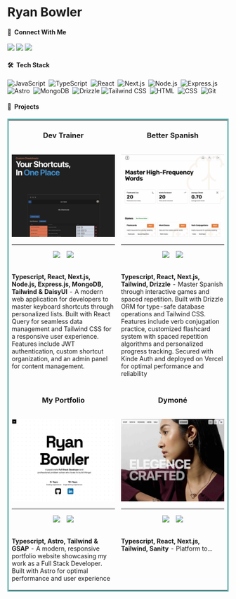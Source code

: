 # Ryan Bowler

#### 👋 &nbsp;Connect With Me

<span>
<a href="https://portfolio-v1-ryans-projects-197c1757.vercel.app"><img src="https://img.shields.io/badge/-My%20Portfolio-6D4AFF?style=flat&logo=Google-Chrome&logoColor=white"/></a>
<a href="https://www.linkedin.com/in/ryan-bowler-601919170/"><img src="https://img.shields.io/badge/-LinkedIn-0077B5?style=flat&logo=linkedin&logoColor=white"/></a>
<a href="mailto:ryanbprog@gmail.com"><img src="https://img.shields.io/badge/-Email-D14836?style=flat&logo=Gmail&logoColor=white"/></a>
</span>

#### 🛠 &nbsp;Tech Stack

![JavaScript](https://img.shields.io/badge/-JavaScript-05122A?style=flat&logo=javascript)&nbsp;
![TypeScript](https://img.shields.io/badge/TypeScript-05122A?style=flat&logo=typescript)&nbsp;
![React](https://img.shields.io/badge/-React-05122A?style=flat&logo=react)&nbsp;
![Next.js](https://img.shields.io/badge/-Next.js-05122A?style=flat&logo=next.js)&nbsp;
![Node.js](https://img.shields.io/badge/-Node.js-05122A?style=flat&logo=node.js)&nbsp;
![Express.js](https://img.shields.io/badge/-Express.js-05122A?style=flat&logo=express)&nbsp;
![Astro](https://img.shields.io/badge/-Astro-05122A?style=flat&logo=astro)&nbsp;
![MongoDB](https://img.shields.io/badge/-MongoDB-05122A?style=flat&logo=mongodb)&nbsp;
![Drizzle](https://img.shields.io/badge/-Drizzle-05122A?style=flat&logo=postgresql&logoColor=white)
![Tailwind CSS](https://img.shields.io/badge/-Tailwind%20CSS-05122A?style=flat&logo=tailwind-css)&nbsp;
![HTML](https://img.shields.io/badge/-HTML-05122A?style=flat&logo=HTML5)&nbsp;
![CSS](https://img.shields.io/badge/-CSS-05122A?style=flat&logo=CSS3&logoColor=1572B6)&nbsp;
![Git](https://img.shields.io/badge/-Git-05122A?style=flat&logo=git)&nbsp;

#### 💼 &nbsp;Projects

<table bordercolor="#66b2b2"> 
  <tr>
    <!-- Project 1 -->
    <td width="50%" valign="top">
      <h3 align="center">Dev Trainer</h3>
      <br />
      <a target="_blank" href="https://dev-trainer-frontend-ryans-projects-197c1757.vercel.app/">
        <img src="project-images/dev-trainer-cover.jpg" width="100%" alt="dev trainer app"/>
      </a>
      <hr />
      <div align="center">
        <a target="_blank" href="https://github.com/RyanBProg/dev-trainer"><img src="https://img.shields.io/badge/-GitHub%20Repo-36465D?style=flat&logo=github&logoColor=white"/></a>
        &nbsp;&nbsp;
        <a target="_blank" href="https://dev-trainer-frontend-ryans-projects-197c1757.vercel.app/"><img src="https://img.shields.io/badge/-Visit%20Site-6D4AFF?style=flat&logo=Google-Chrome&logoColor=white"/></a>
      </div>
      <br />
      <p align="left"><strong>Typescript, React, Next.js, Node.js, Express.js, MongoDB, Tailwind & DaisyUI</strong> - A modern web application for developers to master keyboard shortcuts through personalized lists. Built with React Query for seamless data management and Tailwind CSS for a responsive user experience. Features include JWT authentication, custom shortcut organization, and an admin panel for content management.</p>
    </td>
    <!-- Project 2 -->
    <td width="50%" valign="top">
      <h3 align="center">Better Spanish</h3>
      <br />
      <a target="_blank" href="https://better-spanish-ryans-projects-197c1757.vercel.app/">
        <img src="project-images/better-spanish-cover.jpg" width="100%"  alt="better spanish app"/>
      </a>
      <hr />
      <div align="center">
        <a target="_blank" href="https://github.com/RyanBProg/better-spanish"><img src="https://img.shields.io/badge/-GitHub%20Repo-36465D?style=flat&logo=github&logoColor=white"/></a>
        &nbsp;&nbsp;
        <a target="_blank" href="https://better-spanish-ryans-projects-197c1757.vercel.app/"><img src="https://img.shields.io/badge/-Visit%20Site-6D4AFF?style=flat&logo=Google-Chrome&logoColor=white"/></a>
      </div>
      <br />
      <p><strong>Typescript, React, Next.js, Tailwind, Drizzle</strong> - Master Spanish through interactive games and spaced repetition. Built with Drizzle ORM for type-safe database operations and Tailwind CSS. Features include verb conjugation practice, customized flashcard system with spaced repetition algorithms and personalized progress tracking. Secured with Kinde Auth and deployed on Vercel for optimal performance and reliability</p>
    </td>
  </tr>
  <tr>
    <!-- Project 3 -->
    <td width="50%" valign="top">
      <h3 align="center">My Portfolio</h3>
      <br />
      <a target="_blank" href="https://portfolio-v1-ryans-projects-197c1757.vercel.app">
        <img src="project-images/my-portfolio-cover.jpg" width="100%" alt="my portfolio"/>
      </a>
      <hr />
      <div align="center">
        <a target="_blank" href="https://github.com/RyanBProg/portfolio-v1"><img src="https://img.shields.io/badge/-GitHub%20Repo-36465D?style=flat&logo=github&logoColor=white"/></a>
        &nbsp;&nbsp;
        <a target="_blank" href="https://portfolio-v1-ryans-projects-197c1757.vercel.app"><img src="https://img.shields.io/badge/-Visit%20Site-6D4AFF?style=flat&logo=Google-Chrome&logoColor=white"/></a>
      </div>
      <br />
      <p><strong>Typescript, Astro, Tailwind & GSAP</strong> - A modern, responsive portfolio website showcasing my work as a Full Stack Developer. Built with Astro for optimal performance and user experience</p>
    </td>
    <!-- Project 4 -->
    <td width="50%" valign="top">
      <h3 align="center">Dymoné</h3>
      <br />
      <a target="_blank" href="https://dymone-ryans-projects-197c1757.vercel.app/">
        <img src="project-images/dymone-cover.jpg" width="100%" alt="dymone app"/>
      </a>
      <hr />
      <div align="center">
        <a target="_blank" href="https://github.com/RyanBProg/dymone"><img src="https://img.shields.io/badge/-GitHub%20Repo-36465D?style=flat&logo=github&logoColor=white"/></a>
        &nbsp;&nbsp;
        <a target="_blank" href="https://dymone-ryans-projects-197c1757.vercel.app/"><img src="https://img.shields.io/badge/-Visit%20Site-6D4AFF?style=flat&logo=Google-Chrome&logoColor=white"/></a>
      </div>
      <br />
      <p><strong>Typescript, React, Next.js, Tailwind, Sanity</strong> - Platform to...</p>
    </td>
  </tr>
</table>
